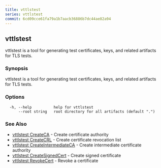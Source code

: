 ```yaml
---
title: vttlstest
series: vttlstest
commit: 6cd09cce61fa79a1b7aacb36886b7dc44ae82a94
---
```

## vttlstest

vttlstest is a tool for generating test certificates, keys, and related artifacts for TLS tests.

### Synopsis

vttlstest is a tool for generating test certificates, keys, and related artifacts for TLS tests.

### Options

```
  -h, --help          help for vttlstest
      --root string   root directory for all artifacts (default ".")
```

### See Also

* [vttlstest CreateCA](./vttlstest_createca/)	 - Create certificate authority
* [vttlstest CreateCRL](./vttlstest_createcrl/)	 - Create certificate revocation list
* [vttlstest CreateIntermediateCA](./vttlstest_createintermediateca/)	 - Create intermediate certificate authority
* [vttlstest CreateSignedCert](./vttlstest_createsignedcert/)	 - Create signed certificate
* [vttlstest RevokeCert](./vttlstest_revokecert/)	 - Revoke a certificate


